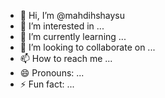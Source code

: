 - 👋 Hi, I’m @mahdihshaysu
- 👀 I’m interested in ...
- 🌱 I’m currently learning ...
- 💞️ I’m looking to collaborate on ...
- 📫 How to reach me ...
- 😄 Pronouns: ...
- ⚡ Fun fact: ...

<!---
mahdihshaysu/mahdihshaysu is a ✨ special ✨ repository because its `README.md` (this file) appears on your GitHub profile.
You can click the Preview link to take a look at your changes.
--->
